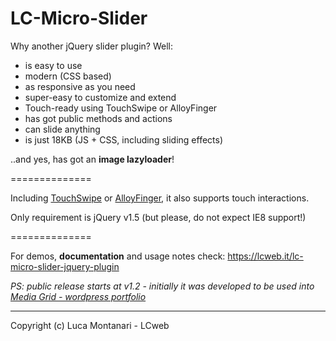 LC-Micro-Slider
==============

Why another jQuery slider plugin? 
Well: 
* is easy to use
* modern (CSS based)
* as responsive as you need
* super-easy to customize and extend
* Touch-ready using TouchSwipe or AlloyFinger
* has got public methods and actions
* can slide anything
* is just 18KB (JS + CSS, including sliding effects)

..and yes, has got an **image lazyloader**!

==============
 
Including [TouchSwipe](https://github.com/mattbryson/TouchSwipe-Jquery-Plugin) or [AlloyFinger](https://github.com/AlloyTeam/AlloyFinger/), it also supports touch interactions.

Only requirement is jQuery v1.5 (but please, do not expect IE8 support!)

==============

For demos, **documentation** and usage notes check:
https://lcweb.it/lc-micro-slider-jquery-plugin


*PS: public release starts at v1.2 - initially it was developed to be used into [Media Grid - wordpress portfolio](https://lcweb.it/media-grid)* 

* * *

Copyright (c) Luca Montanari - LCweb 